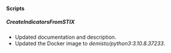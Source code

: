 
#### Scripts
##### CreateIndicatorsFromSTIX
- Updated documentation and description.
- Updated the Docker image to  *demisto/python3:3.10.8.37233*.


